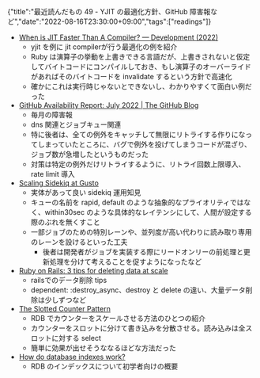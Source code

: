 {"title":"最近読んだもの 49 - YJIT の最適化方針、GitHub 障害報など","date":"2022-08-16T23:30:00+09:00","tags":["readings"]}

- [When is JIT Faster Than A Compiler? — Development \(2022\)](https://shopify.engineering/when-jit-faster-than-compiler)
    - yjit を例に jit compilerが行う最適化の例を紹介
    - Ruby は演算子の挙動を上書きできる言語だが、上書きされないと仮定してバイトコードにコンパイルしておき、もし演算子のオーバーライドがあればそのバイトコードを invalidate するという方針で高速化
    - 確かにこれは実行時じゃないとできないし、わかりやすくて面白い例だった
- [GitHub Availability Report: July 2022 \| The GitHub Blog](https://github.blog/2022-08-03-github-availability-report-july-2022/)
    - 毎月の障害報
    - dns 関連とジョブキュー関連
    - 特に後者は、全ての例外をキャッチして無限にリトライする作りになってしまっていたところに、バグで例外を投げてしまうコードが混ざり、ジョブ数が急増したというものだった
    - 対策は特定の例外だけリトライするように、リトライ回数上限導入、rate limit 導入
- [Scaling Sidekiq at Gusto](https://engineering.gusto.com/scaling-sidekiq-at-gusto/)
    - 実体があって良い sidekiq 運用知見
    - キューの名前を rapid, default のような抽象的なプライオリティではなく、within30sec のような具体的なレイテンシにして、人間が設定する際のぶれを無くすこと
    - 一部ジョブのための特別レーンや、並列度が高い代わりに読み取り専用のレーンを設けるといった工夫
        - 後者は開発者がジョブを実装する際にリードオンリーの前処理と更新処理を分けて考えることを促すようになったなど
- [Ruby on Rails: 3 tips for deleting data at scale](https://planetscale.com/blog/ruby-on-rails-3-tips-for-deleting-data-at-scale#)
    - railsでのデータ削除 tips
    - dependent: :destroy_async、destroy と delete の違い、大量データ削除は少しずつなど
- [The Slotted Counter Pattern](https://planetscale.com/blog/the-slotted-counter-pattern)
    - RDB でカウンターをスケールさせる方法のひとつの紹介
    - カウンターをスロットに分けて書き込みを分散させる。読み込みは全スロットに対する select
    - 簡単に効果が出せそうななるほどな方法だった
- [How do database indexes work?](https://planetscale.com/blog/how-do-database-indexes-work)
    - RDB のインデックスについて初学者向けの概要
